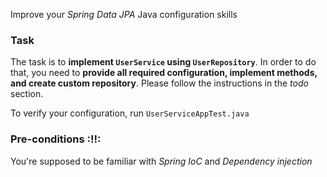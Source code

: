 Improve your *Spring Data JPA* Java configuration skills
### Task
The task is to **implement `UserService` using `UserRepository`**. In order to do that, you need to **provide all required 
configuration, implement methods, and create custom repository**. Please follow the instructions in the *todo* section.

To verify your configuration, run `UserServiceAppTest.java`

 
### Pre-conditions :!!:
You're supposed to be familiar with *Spring IoC* and *Dependency injection*

